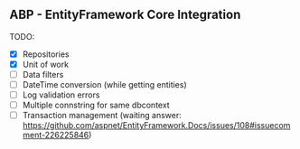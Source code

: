 ﻿ABP - EntityFramework Core Integration
-----------------------------------------

TODO:

- [x] Repositories
- [x] Unit of work
- [ ] Data filters
- [ ] DateTime conversion (while getting entities)
- [ ] Log validation errors
- [ ] Multiple connstring for same dbcontext
- [ ] Transaction management (waiting answer: https://github.com/aspnet/EntityFramework.Docs/issues/108#issuecomment-226225846)